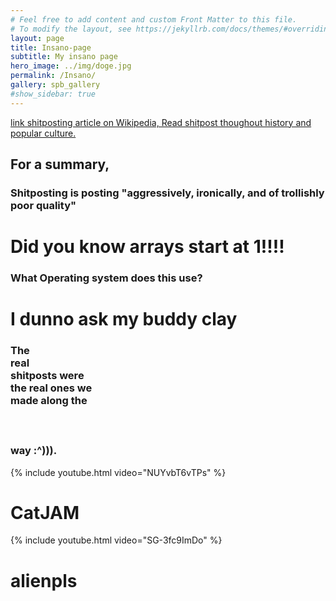 ```yaml
---
# Feel free to add content and custom Front Matter to this file.
# To modify the layout, see https://jekyllrb.com/docs/themes/#overriding-theme-defaults
layout: page
title: Insano-page
subtitle: My insano page
hero_image: ../img/doge.jpg
permalink: /Insano/
gallery: spb_gallery
#show_sidebar: true
---
```


[link shitposting article on Wikipedia, Read shitpost thoughout history and popular culture.](https://en.wikipedia.org/wiki/Shitposting) 


<h2>For a summary,</h2> 

<h3> Shitposting is posting "aggressively, ironically, and of trollishly poor quality"</h3>
<h1>Did you know arrays start at 1!!!!</h1>
<h3>What Operating system does this use?</h3>
<h1>I dunno ask my buddy clay</h1>

<h3> The <br> real <br> shitposts were <br> the real ones we <br> made along the <br> <br> <br> <br> way :^))).</h3>

{% include youtube.html video="NUYvbT6vTPs" %}

# CatJAM

{% include youtube.html video="SG-3fc9ImDo" %}

# alienpls
